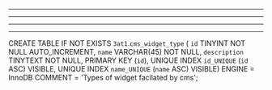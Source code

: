 


-------------------------------------------------



-------------------------------------------------



-------------------------------------------------



-------------------------------------------------

CREATE TABLE IF NOT EXISTS `3at1`.`cms_widget_type` (
  `id` TINYINT NOT NULL AUTO_INCREMENT,
  `name` VARCHAR(45) NOT NULL,
  `description` TINYTEXT NOT NULL,
  PRIMARY KEY (`id`),
  UNIQUE INDEX `id_UNIQUE` (`id` ASC) VISIBLE,
  UNIQUE INDEX `name_UNIQUE` (`name` ASC) VISIBLE)
ENGINE = InnoDB
COMMENT = 'Types of widget facilated by cms';